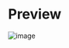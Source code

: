 # Preview
![image](https://github.com/frontendvidu/public/assets/132292859/b8a811ad-b9a2-444b-b34c-118369929b4c)
